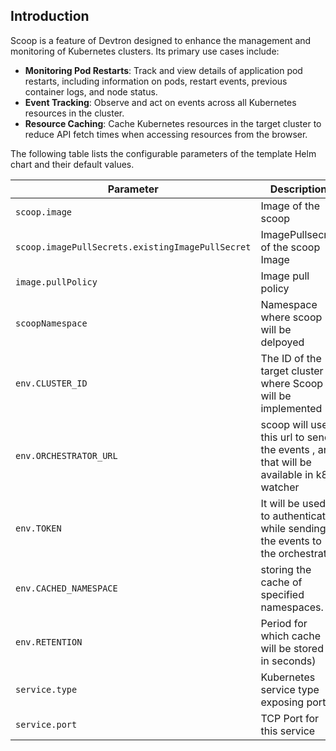 ## Introduction
 Scoop is a feature of Devtron designed to enhance the management and monitoring of Kubernetes clusters. Its primary use cases include:
 - **Monitoring Pod Restarts**: Track and view details of application pod restarts, including information on pods, restart events, previous container logs, and node status.
 - **Event Tracking**: Observe and act on events across all Kubernetes resources in the cluster.
 - **Resource Caching**: Cache Kubernetes resources in the target cluster to reduce API fetch times when accessing resources from the browser.

The following table lists the configurable parameters of the template Helm chart and their default values.

| Parameter                  | Description                                     | Default                                                    |
| -----------------------    | ---------------------------------------------   | ---------------------------------------------------------- |
| `scoop.image`         | Image of the scoop                               | `devtroninc.azurecr.io/scoop:187a41b0-629-25109`                                 |
| `scoop.imagePullSecrets.existingImagePullSecret`                | ImagePullsecret of the scoop Image                                 | ` `                                                     |
| `image.pullPolicy`         | Image pull policy                               | `Always` |
| `scoopNamespace`   | Namespace where scoop will be delpoyed |    |
| `env.CLUSTER_ID`         |  The ID of the target cluster where Scoop will be implemented  |         |
| `env.ORCHESTRATOR_URL`             | scoop will use this url to send the events , and that will be available in k8s watcher|  |
| `env.TOKEN`             |  It will be used to authenticate while sending the events to the orchestrator| ``                                                 |
| `env.CACHED_NAMESPACE`             |  storing the cache of specified namespaces.  | ` it will store the cache of all the namespaces`   
| `env.RETENTION`             |  Period for which cache will be stored ( in seconds)  | ``  
| `service.type`             | Kubernetes service type exposing port                  | `ClusterIP`                                                 |
| `service.port`             | TCP Port for this service                       |        80                                    |



